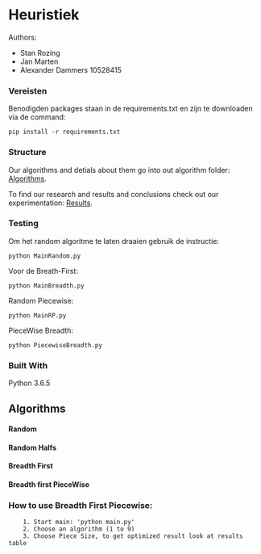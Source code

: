 # Heuristiek
Authors:

- Stan Rozing
- Jan Marten
- Alexander Dammers 10528415

### Vereisten
Benodigden packages staan in de requirements.txt en zijn te downloaden via de command:

```
pip install -r requirements.txt
```
### Structure

Our algorithms and detials about them go into out algorithm folder: [Algorithms](/Code/Algorithms).

To find our research and results and conclusions check out our experimentation: [Results](/Results).

### Testing

Om het random algoritme te laten draaien gebruik de instructie:

```
python MainRandom.py
```

Voor de Breath-First:

```
python MainBreadth.py
```

Random Piecewise:
```
python MainRP.py
```

PieceWise Breadth:
```
python PiecewiseBreadth.py
```



### Built With
 Python 3.6.5
 
 
## Algorithms

#### Random

#### Random Halfs

#### Breadth First

#### Breadth first PieceWise

### How to use Breadth First Piecewise:

        1. Start main: 'python main.py'
        2. Choose an algorithm (1 to 9)
        3. Choose Piece Size, to get optimized result look at results table
        
 
